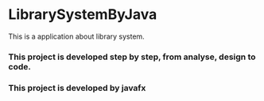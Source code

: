 # LibrarySystemByJava
This is a application about library system. 


### This project is developed step by step, from analyse, design to code.
### This project is developed by javafx
